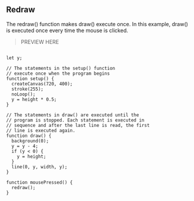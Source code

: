 ## Redraw

The redraw() function makes draw() execute once. In this example, draw() is executed once every time the mouse is clicked.

> PREVIEW HERE

```

let y;

// The statements in the setup() function
// execute once when the program begins
function setup() {
  createCanvas(720, 400);
  stroke(255);
  noLoop();
  y = height * 0.5;
}

// The statements in draw() are executed until the
// program is stopped. Each statement is executed in
// sequence and after the last line is read, the first
// line is executed again.
function draw() {
  background(0);
  y = y - 4;
  if (y < 0) {
    y = height;
  }
  line(0, y, width, y);
}

function mousePressed() {
  redraw();
}
```